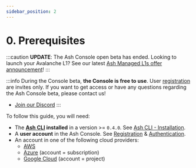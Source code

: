 ```yaml
---
sidebar_position: 2
---
```


# 0. Prerequisites

:::caution
**UPDATE**: The Ash Console open beta has ended. Looking to launch your Avalanche L1? See our latest [Ash Managed L1s offer announcement](https://ashavax.hashnode.dev/announcing-ash-managed-l1s-and-avalanche-builder-credits)!
:::

:::info
During the Console beta, **the Console is free to use**. User [registration](/docs/console/reference/registration) are invites only. If you want to get access or have any questions regarding the Ash Console beta, please contact us!

- [Join our Discord](https://discord.gg/ktSyGrzWXy)
:::


To follow this guide, you will need:

- The **[Ash CLI](/docs/toolkit/ash-cli/introduction) installed** in a version >= `0.4.0`. See [Ash CLI - Installation](/docs/toolkit/ash-cli/installation).
- A **user account** in the Ash Console. See [Registration](/docs/console/reference/registration) & [Authentication](/docs/console/reference/authentication).
- An account in one of the following cloud providers:
  - [AWS](https://aws.amazon.com/)
  - [Azure](https://azure.microsoft.com/) (account = subscription)
  - [Google Cloud](https://cloud.google.com/) (account = project)
